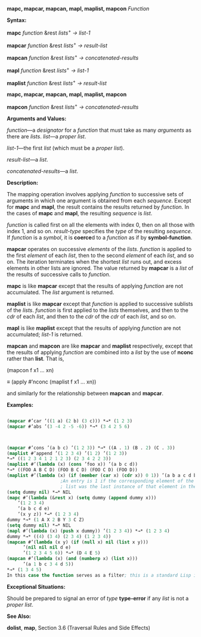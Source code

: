 **mapc, mapcar, mapcan, mapl, maplist, mapcon** *Function* 



**Syntax:** 



**mapc** *function* &amp;rest *lists*<sup>+</sup> *→ list-1* 



**mapcar** *function* &amp;rest *lists*<sup>+</sup> *→ result-list* 



**mapcan** *function* &amp;rest *lists*<sup>+</sup> *→ concatenated-results* 



**mapl** *function* &amp;rest *lists*<sup>+</sup> *→ list-1* 



**maplist** *function* &amp;rest *lists*<sup>+</sup> *→ result-list* 







 



 



**mapc, mapcar, mapcan, mapl, maplist, mapcon** 



**mapcon** *function* &amp;rest *lists*<sup>+</sup> *→ concatenated-results* 



**Arguments and Values:** 



*function*—a *designator* for a *function* that must take as many *arguments* as there are *lists*. *list*—a *proper list*. 



*list-1*—the first *list* (which must be a *proper list*). 



*result-list*—a *list*. 



*concatenated-results*—a *list*. 



**Description:** 



The mapping operation involves applying *function* to successive sets of arguments in which one argument is obtained from each *sequence*. Except for **mapc** and **mapl**, the result contains the results returned by *function*. In the cases of **mapc** and **mapl**, the resulting *sequence* is *list*. 



*function* is called first on all the elements with index 0, then on all those with index 1, and so on. *result-type* specifies the *type* of the resulting *sequence*. If *function* is a *symbol*, it is **coerce**d to a *function* as if by **symbol-function**. 



**mapcar** operates on successive *elements* of the *lists*. *function* is applied to the first *element* of each *list*, then to the second *element* of each *list*, and so on. The iteration terminates when the shortest *list* runs out, and excess elements in other lists are ignored. The value returned by **mapcar** is a *list* of the results of successive calls to *function*. 



**mapc** is like **mapcar** except that the results of applying *function* are not accumulated. The *list* argument is returned. 



**maplist** is like **mapcar** except that *function* is applied to successive sublists of the *lists*. *function* is first applied to the *lists* themselves, and then to the *cdr* of each *list*, and then to the *cdr* of the *cdr* of each *list*, and so on. 



**mapl** is like **maplist** except that the results of applying *function* are not accumulated; *list-1* is returned. 



**mapcan** and **mapcon** are like **mapcar** and **maplist** respectively, except that the results of applying *function* are combined into a *list* by the use of **nconc** rather than **list**. That is, 



(mapcon f x1 ... xn) 



*≡* (apply #’nconc (maplist f x1 ... xn)) 



and similarly for the relationship between **mapcan** and **mapcar**. 



**Examples:**
```lisp

(mapcar #’car ’((1 a) (2 b) (3 c))) *→* (1 2 3) 
(mapcar #’abs ’(3 -4 2 -5 -6)) *→* (3 4 2 5 6) 



(mapcar #’cons ’(a b c) ’(1 2 3)) *→* ((A . 1) (B . 2) (C . 3)) 
(maplist #’append ’(1 2 3 4) ’(1 2) ’(1 2 3)) 
*→* ((1 2 3 4 1 2 1 2 3) (2 3 4 2 2 3)) 
(maplist #’(lambda (x) (cons ’foo x)) ’(a b c d)) 
*→* ((FOO A B C D) (FOO B C D) (FOO C D) (FOO D)) 
(maplist #’(lambda (x) (if (member (car x) (cdr x)) 0 1)) ’(a b a c d b c)) *→* (0 0 1 0 1 1 1) 
					;An entry is 1 if the corresponding element of the input 
					; list was the last instance of that element in the input list. 
(setq dummy nil) *→* NIL 
(mapc #’(lambda (&rest x) (setq dummy (append dummy x))) 
	’(1 2 3 4) 
	’(a b c d e) 
	’(x y z)) *→* (1 2 3 4) 
dummy *→* (1 A X 2 B Y 3 C Z) 
(setq dummy nil) *→* NIL 
(mapl #’(lambda (x) (push x dummy)) ’(1 2 3 4)) *→* (1 2 3 4) 
dummy *→* ((4) (3 4) (2 3 4) (1 2 3 4)) 
(mapcan #’(lambda (x y) (if (null x) nil (list x y))) 
	  ’(nil nil nil d e) 
	  ’(1 2 3 4 5 6)) *→* (D 4 E 5) 
(mapcan #’(lambda (x) (and (numberp x) (list x))) 
	  ’(a 1 b c 3 4 d 5)) 
*→* (1 3 4 5) 
In this case the function serves as a filter; this is a standard Lisp idiom using **mapcan**. (mapcon #’list ’(1 2 3 4)) *→* ((1 2 3 4) (2 3 4) (3 4) (4)) 

```
**Exceptional Situations:** 



Should be prepared to signal an error of *type* **type-error** if any *list* is not a *proper list*. 



**See Also:** 



**dolist**, **map**, Section 3.6 (Traversal Rules and Side Effects) 







 



 



